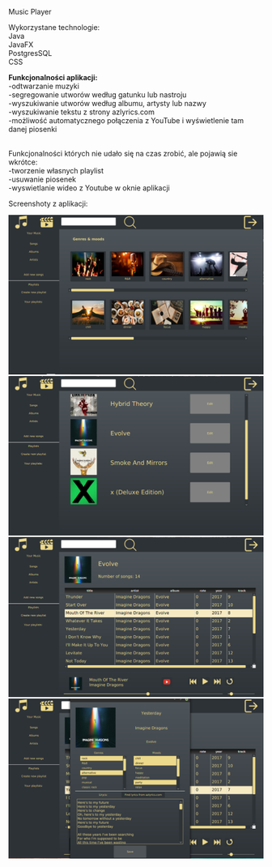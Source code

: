 Music Player

Wykorzystane technologie:<br/>
Java<br/>
JavaFX<br/>
PostgresSQL<br/>
CSS<br/>

<strong>Funkcjonalności aplikacji:</strong><br/>
-odtwarzanie muzyki<br/>
-segregowanie utworów według gatunku lub nastroju<br/>
-wyszukiwanie utworów według albumu, artysty lub nazwy<br/>
-wyszukiwanie tekstu z strony azlyrics.com<br/>
-możliwość automatycznego połączenia z YouTube i wyświetlenie tam danej piosenki<br/>
<br/>

Funkcjonalności których nie udało się na czas zrobić, ale pojawią sie wkrótce:<br/>
-tworzenie własnych playlist<br/>
-usuwanie piosenek<br/>
-wyswietlanie wideo z Youtube w oknie aplikacji<br/>

Screenshoty z aplikacji:<br/>

![Image description](https://github.com/DanielVeB/Player/blob/master/src/main/resources/screenshots/1.png)
![Image description](https://github.com/DanielVeB/Player/blob/master/src/main/resources/screenshots/2.png)
![Image description](https://github.com/DanielVeB/Player/blob/master/src/main/resources/screenshots/3.png)
![Image description](https://github.com/DanielVeB/Player/blob/master/src/main/resources/screenshots/4.png)

